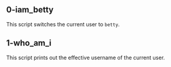 ## 0-iam_betty
This script switches the current user to `betty`.
## 1-who_am_i
This script prints out the effective username of the current user.

